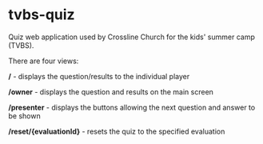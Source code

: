 # tvbs-quiz
Quiz web application used by Crossline Church for the kids' summer camp (TVBS).

There are four views:

**/** - displays the question/results to the individual player

**/owner** - displays the question and results on the main screen

**/presenter** - displays the buttons allowing the next question and answer to be shown

**/reset/{evaluationId}** - resets the quiz to the specified evaluation
